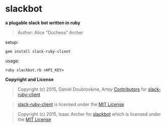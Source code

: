 # **slackbot**

**a plugable slack bot written in ruby**

> Author: Alice "Duchess" Archer

setup:

    gem install slack-ruby-client

usage:

    ruby slackbot.rb <API_KEY>

**Copyright and License**

> Copyright (c) 2015, Daniel Doubrovkine, Artsy [Contributors](https://raw.githubusercontent.com/dblock/slack-ruby-client/master/CHANGELOG.md) for [slack-ruby-client](https://github.com/dblock/slack-ruby-client)

> [slack-ruby-client](https://github.com/dblock/slack-ruby-client) is licensed under the [MIT License](https://github.com/dblock/slack-ruby-client/blob/master/LICENSE.md)

> Copyright (c) 2015, Isaac Archer for [slackbot](https://github.com/The-Duchess/slackbot) which is licensed under the [MIT License](https://github.com/The-Duchess/slackbot/blob/master/COPYING.md)
